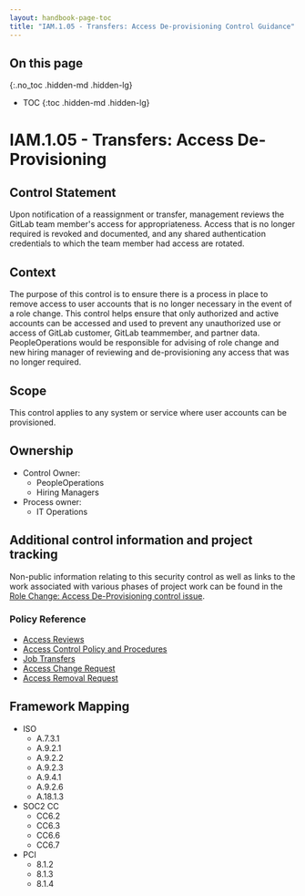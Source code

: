 ```yaml
---
layout: handbook-page-toc
title: "IAM.1.05 - Transfers: Access De-provisioning Control Guidance"
---
```


## On this page
{:.no_toc .hidden-md .hidden-lg}

- TOC
{:toc .hidden-md .hidden-lg}

# IAM.1.05 - Transfers: Access De-Provisioning

## Control Statement
Upon notification of a reassignment or transfer, management reviews the GitLab team member's access for appropriateness. Access that is no longer required is revoked and documented, and any shared authentication credentials to which the team member had access are rotated.

## Context
The purpose of this control is to ensure there is a process in place to remove access to user accounts that is no longer necessary in the event of a role change.  This control helps ensure that only authorized and active accounts can be accessed and used to prevent any unauthorized use or access of GitLab customer, GitLab teammember, and partner data. PeopleOperations would be responsible for advising of role change and new hiring manager of reviewing and de-provisioning any access that was no longer required. 

## Scope
This control applies to any system or service where user accounts can be provisioned.

## Ownership
* Control Owner:
    * PeopleOperations
    * Hiring Managers
* Process owner:
    * IT Operations

## Additional control information and project tracking
Non-public information relating to this security control as well as links to the work associated with various phases of project work can be found in the [Role Change: Access De-Provisioning control issue](https://gitlab.com/gitlab-com/gl-security/security-assurance/sec-compliance/compliance/issues/809).


### Policy Reference

- [Access Reviews](/handbook/engineering/security/#access-reviews)
- [Access Control Policy and Procedures](/handbook/engineering/security/#access-control-policy-and-procedures)
- [Job Transfers](/handbook/engineering/security/#job-transfers)
- [Access Change Request](/handbook/business-ops/team-member-enablement/onboarding-access-requests/access-requests/#access-change-request)
- [Access Removal Request](https://gitlab.com/gitlab-com/team-member-epics/access-requests/-/tree/master)

## Framework Mapping
* ISO
  * A.7.3.1
  * A.9.2.1
  * A.9.2.2
  * A.9.2.3
  * A.9.4.1
  * A.9.2.6
  * A.18.1.3
* SOC2 CC
  * CC6.2
  * CC6.3
  * CC6.6
  * CC6.7
* PCI
  * 8.1.2
  * 8.1.3
  * 8.1.4
